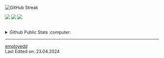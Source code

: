   ![GitHub Streak](https://github-readme-streak-stats.herokuapp.com/?user=employedd)

![](https://img.shields.io/badge/C_Sharp-informational?style=flat&logo=c&logoColor=white&color=6aa6f8)
![](https://img.shields.io/badge/Bash-informational?style=flat&logo=gnu-bash&logoColor=white&color=6aa6f8)
![](https://img.shields.io/badge/JavaScript-informational?style=flat&logo=javascript&logoColor=white&color=6aa6f8)

<br>
<details>
  <summary>Github Public Stats :computer:</summary>
<a href="https://github.com/employedd?tab=repositories">
  <img align="center" src="https://github-readme-stats.vercel.app/api/top-langs/?username=employedd&hide=scheme&count_private=true&title_color=EC5061&text_color=FBDCDF&icon_color=E89F9A&bg_color=0D1117" />
</a>
<a href="https://github.com/employedd?tab=repositories">
  <img align="center" src="https://github-readme-stats.vercel.app/api?username=employedd&show_icons=true&line_height=33&count_private=true&title_color=EC5061&text_color=FBDCDF&icon_color=E89F9A&bg_color=0D1117" alt="Sasha's GitHub Stats" />
</a>

![Profile Views](https://komarev.com/ghpvc/?username=employedd)
  ----
</details>

------
[employedd](https://github.com/employedd) <br>
Last Edited on: 23.04.2024
